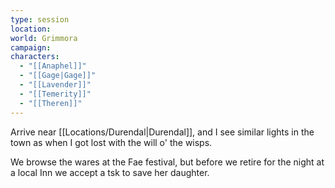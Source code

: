 ```yaml
---
type: session
location: 
world: Grimmora
campaign: 
characters:
  - "[[Anaphel]]"
  - "[[Gage|Gage]]"
  - "[[Lavender]]"
  - "[[Temerity]]"
  - "[[Theren]]"
---
```

Arrive near [[Locations/Durendal|Durendal]], and I see similar lights in the town as when I got lost with the will o' the wisps.

We browse the wares at the Fae festival, but before we retire for the night at a local Inn we accept a tsk to save her daughter.